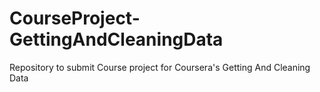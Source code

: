 # CourseProject-GettingAndCleaningData
Repository to submit Course project for Coursera's Getting And Cleaning Data 
